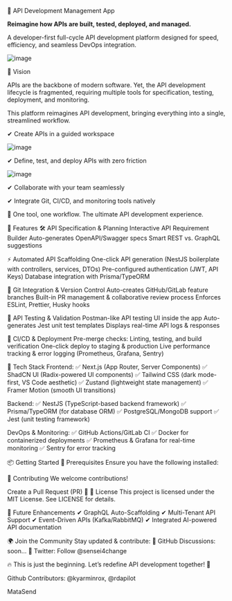🚀 API Development Management App

**Reimagine how APIs are built, tested, deployed, and managed.**

A developer-first full-cycle API development platform designed for speed, efficiency, and seamless DevOps integration.

![image](https://github.com/user-attachments/assets/eebc5538-7fee-4fbd-8463-95a4a7324d5e)

🌟 Vision

APIs are the backbone of modern software. Yet, the API development lifecycle is fragmented, requiring multiple tools for specification, testing, deployment, and monitoring.

This platform reimagines API development, bringing everything into a single, streamlined workflow.


✔ Create APIs in a guided workspace

![image](https://github.com/user-attachments/assets/74f905c4-dfb2-45a9-b5fa-c96a2c769cf2)


✔ Define, test, and deploy APIs with zero friction

![image](https://github.com/user-attachments/assets/4b3dbdf6-e70d-48d5-97fb-1f358ecc1493)

✔ Collaborate with your team seamlessly

✔ Integrate Git, CI/CD, and monitoring tools natively

🚀 One tool, one workflow. The ultimate API development experience.

📌 Features
🛠 API Specification & Planning
Interactive API Requirement Builder
Auto-generates OpenAPI/Swagger specs
Smart REST vs. GraphQL suggestions

⚡ Automated API Scaffolding
One-click API generation (NestJS boilerplate with controllers, services, DTOs)
Pre-configured authentication (JWT, API Keys)
Database integration with Prisma/TypeORM

🔗 Git Integration & Version Control
Auto-creates GitHub/GitLab feature branches
Built-in PR management & collaborative review process
Enforces ESLint, Prettier, Husky hooks

🧪 API Testing & Validation
Postman-like API testing UI inside the app
Auto-generates Jest unit test templates
Displays real-time API logs & responses

🚀 CI/CD & Deployment
Pre-merge checks: Linting, testing, and build verification
One-click deploy to staging & production
Live performance tracking & error logging (Prometheus, Grafana, Sentry)

📂 Tech Stack
Frontend:
✅ Next.js (App Router, Server Components)
✅ ShadCN UI (Radix-powered UI components)
✅ Tailwind CSS (dark mode-first, VS Code aesthetic)
✅ Zustand (lightweight state management)
✅ Framer Motion (smooth UI transitions)

Backend:
✅ NestJS (TypeScript-based backend framework)
✅ Prisma/TypeORM (for database ORM)
✅ PostgreSQL/MongoDB support
✅ Jest (unit testing framework)

DevOps & Monitoring:
✅ GitHub Actions/GitLab CI
✅ Docker for containerized deployments
✅ Prometheus & Grafana for real-time monitoring
✅ Sentry for error tracking

📦 Getting Started
🔧 Prerequisites
Ensure you have the following installed:

👥 Contributing
We welcome contributions! 

Create a Pull Request (PR) 🚀
📜 License
This project is licensed under the MIT License. See LICENSE for details.

🚀 Future Enhancements
✔ GraphQL Auto-Scaffolding
✔ Multi-Tenant API Support
✔ Event-Driven APIs (Kafka/RabbitMQ)
✔ Integrated AI-powered API documentation

🌍 Join the Community
Stay updated & contribute:
📌 GitHub Discussions: soon...
📌 Twitter: Follow @sensei4change

🔥 This is just the beginning. Let’s redefine API development together! 🚀


Github Contributors: @kyarminrox, @rdapilot

MataSend
